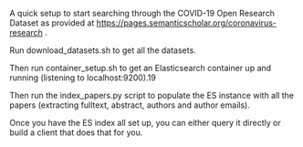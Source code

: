 
 A quick setup to start searching through the COVID-19 Open Research Dataset as provided at https://pages.semanticscholar.org/coronavirus-research .

 Run download_datasets.sh to get all the datasets.

 Then run container_setup.sh to get an Elasticsearch container up and running (listening to localhost:9200).19

 Then run the index_papers.py script to populate the ES instance with all the papers (extracting fulltext, abstract, authors and author emails).

 Once you have the ES index all set up, you can either query it directly or build a client that does that for you.